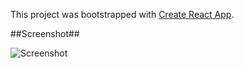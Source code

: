 This project was bootstrapped with [Create React App](https://github.com/facebookincubator/create-react-app).

##Screenshot##

![Screenshot](http://i66.tinypic.com/a1txko.png)